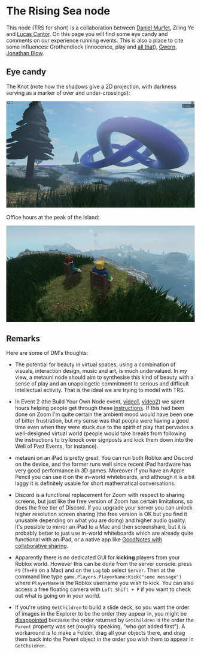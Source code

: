 # The Rising Sea node

This node (TRS for short) is a collaboration between [Daniel Murfet](http://therisingsea.org/), Ziling Ye and [Lucas Cantor](https://www.lucascantormusic.com/). On this page you will find some eye candy and comments on our experience running events. This is also a place to cite some influences: Grothendieck (innocence, play and [all that](https://kongliang.wordpress.com/2010/02/27/hello-world/)), [Gwern](https://www.gwern.net/index), [Jonathan Blow](https://www.youtube.com/watch?v=qWFScmtiC44).

## Eye candy

The Knot (note how the shadows give a 2D projection, with darkness serving as a marker of over and under-crossings):

![](knot1_sml.png)

Office hours at the peak of the Island:

![](officehours_tiny.png)

## Remarks

Here are some of DM's thoughts:

* The potential for beauty in virtual spaces, using a combination of visuals, interaction design, music and art, is much undervalued. In my view, a metauni node should aim to synthesise this kind of beauty with a sense of play and an unapologetic commitment to serious and difficult intellectual activity. That is the ideal we are trying to model with TRS.

* In Event 2 (the Build Your Own Node event, [video1](https://youtu.be/TDmMeR6O350), [video2](https://youtu.be/W0SIAygiITs)) we spent hours helping people get through these [instructions](http://metauni.org/posts/make-your-own/make-your-own). If this had been done on Zoom I'm quite certain the ambient mood would have been one of bitter frustration, but my sense was that people were having a good time even when they were stuck due to the spirit of play that pervades a well-designed virtual world (people would take breaks from following the instructions to try knock over signposts and kick them down into the Well of Past Events, for instance).

* metauni on an iPad is pretty great. You can run both Roblox and Discord on the device, and the former runs well since recent iPad hardware has very good performance in 3D games. Moreover if you have an Apple Pencil you can use it on the in-world whiteboards, and although it is a bit laggy it is definitely usable for short mathematical conversations.

* Discord is a functional replacement for Zoom with respect to sharing screens, but just like the free version of Zoom has certain limitations, so does the free tier of Discord. If you upgrade your server you can unlock higher resolution screen sharing (the free version is OK but you find it unusable depending on what you are doing) and higher audio quality. It's possible to mirror an iPad to a Mac and then screenshare, but it is probably better to just use in-world whiteboards which are already quite functional with an iPad, or a native app like [GoodNotes with collaborative sharing](https://medium.goodnotes.com/link-sharing-share-documents-adb36f99c583).

* Apparently there is no dedicated GUI for **kicking** players from your Roblox world. However this can be done from the server console: press `F9` (`fn+F9` on a  Mac) and on the `Log` tab select `Server`. Then at the command line type `game.Players.PlayerName:Kick("some message")` where `PlayerName` is the Roblox username you wish to kick. You can also access a free floating camera with `Left Shift + P` if you want to check out what is going on in your world.

* If you're using `GetChildren` to build a slide deck, so you want the order of images in the Explorer to be the order they appear in, you might be [disappointed](https://developer.roblox.com/en-us/api-reference/function/Instance/GetChildren) because the order returned by `GetChildren` is the order the `Parent` property was set (roughly speaking, "who got added first"). A workaround is to make a Folder, drag all your objects there, and drag them back into the Parent object in the order you wish them to appear in `GetChildren`.
